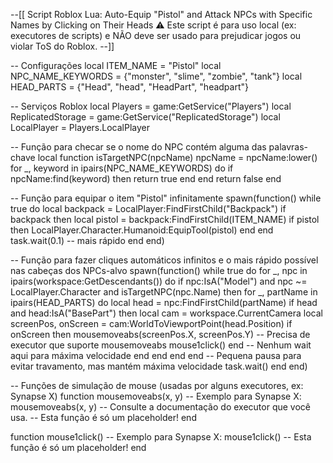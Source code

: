 --[[ 
    Script Roblox Lua: Auto-Equip "Pistol" and Attack NPCs with Specific Names by Clicking on Their Heads
    ⚠️ Este script é para uso local (ex: executores de scripts) e NÃO deve ser usado para prejudicar jogos ou violar ToS do Roblox.
--]]

-- Configurações
local ITEM_NAME = "Pistol"
local NPC_NAME_KEYWORDS = {"monster", "slime", "zombie", "tank"}
local HEAD_PARTS = {"Head", "head", "HeadPart", "headpart"}

-- Serviços Roblox
local Players = game:GetService("Players")
local ReplicatedStorage = game:GetService("ReplicatedStorage")
local LocalPlayer = Players.LocalPlayer

-- Função para checar se o nome do NPC contém alguma das palavras-chave
local function isTargetNPC(npcName)
    npcName = npcName:lower()
    for _, keyword in ipairs(NPC_NAME_KEYWORDS) do
        if npcName:find(keyword) then
            return true
        end
    end
    return false
end

-- Função para equipar o item "Pistol" infinitamente
spawn(function()
    while true do
        local backpack = LocalPlayer:FindFirstChild("Backpack")
        if backpack then
            local pistol = backpack:FindFirstChild(ITEM_NAME)
            if pistol then
                LocalPlayer.Character.Humanoid:EquipTool(pistol)
            end
        end
        task.wait(0.1) -- mais rápido
    end
end)

-- Função para fazer cliques automáticos infinitos e o mais rápido possível nas cabeças dos NPCs-alvo
spawn(function()
    while true do
        for _, npc in ipairs(workspace:GetDescendants()) do
            if npc:IsA("Model") and npc ~= LocalPlayer.Character and isTargetNPC(npc.Name) then
                for _, partName in ipairs(HEAD_PARTS) do
                    local head = npc:FindFirstChild(partName)
                    if head and head:IsA("BasePart") then
                        local cam = workspace.CurrentCamera
                        local screenPos, onScreen = cam:WorldToViewportPoint(head.Position)
                        if onScreen then
                            mousemoveabs(screenPos.X, screenPos.Y) -- Precisa de executor que suporte mousemoveabs
                            mouse1click()
                        end
                        -- Nenhum wait aqui para máxima velocidade
                    end
                end
            end
        end
        -- Pequena pausa para evitar travamento, mas mantém máxima velocidade
        task.wait()
    end
end)

-- Funções de simulação de mouse (usadas por alguns executores, ex: Synapse X)
function mousemoveabs(x, y)
    -- Exemplo para Synapse X: mousemoveabs(x, y)
    -- Consulte a documentação do executor que você usa.
    -- Esta função é só um placeholder!
end

function mouse1click()
    -- Exemplo para Synapse X: mouse1click()
    -- Esta função é só um placeholder!
end
